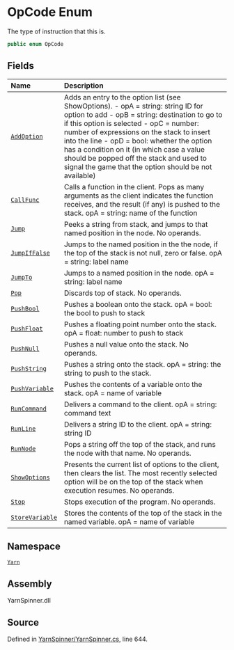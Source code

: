 <!-- This file was generated by a tool. Do not edit this file by hand. -->

# OpCode Enum

The type of instruction that this is.


```csharp
public enum OpCode
```



## Fields
|Name|Description|
|:---|:---|
|[`AddOption`](/api/csharp/yarn/instruction.types.opcode.addoption.md)| Adds an entry to the option list (see ShowOptions). - opA = string: string ID for option to add - opB = string: destination to go to if this option is selected - opC = number: number of expressions on the stack to insert into the line - opD = bool: whether the option has a condition on it (in which case a value should be popped off the stack and used to signal the game that the option should be not available) |
|[`CallFunc`](/api/csharp/yarn/instruction.types.opcode.callfunc.md)| Calls a function in the client. Pops as many arguments as the client indicates the function receives, and the result (if any) is pushed to the stack.		 opA = string: name of the function |
|[`Jump`](/api/csharp/yarn/instruction.types.opcode.jump.md)| Peeks a string from stack, and jumps to that named position in the node.  No operands. |
|[`JumpIfFalse`](/api/csharp/yarn/instruction.types.opcode.jumpiffalse.md)| Jumps to the named position in the the node, if the top of the stack is not null, zero or false. opA = string: label name  |
|[`JumpTo`](/api/csharp/yarn/instruction.types.opcode.jumpto.md)| Jumps to a named position in the node. opA = string: label name |
|[`Pop`](/api/csharp/yarn/instruction.types.opcode.pop.md)| Discards top of stack. No operands. |
|[`PushBool`](/api/csharp/yarn/instruction.types.opcode.pushbool.md)| Pushes a boolean onto the stack. opA = bool: the bool to push to stack |
|[`PushFloat`](/api/csharp/yarn/instruction.types.opcode.pushfloat.md)| Pushes a floating point number onto the stack. opA = float: number to push to stack |
|[`PushNull`](/api/csharp/yarn/instruction.types.opcode.pushnull.md)| Pushes a null value onto the stack. No operands. |
|[`PushString`](/api/csharp/yarn/instruction.types.opcode.pushstring.md)| Pushes a string onto the stack. opA = string: the string to push to the stack. |
|[`PushVariable`](/api/csharp/yarn/instruction.types.opcode.pushvariable.md)| Pushes the contents of a variable onto the stack. opA = name of variable  |
|[`RunCommand`](/api/csharp/yarn/instruction.types.opcode.runcommand.md)| Delivers a command to the client. opA = string: command text |
|[`RunLine`](/api/csharp/yarn/instruction.types.opcode.runline.md)| Delivers a string ID to the client. opA = string: string ID |
|[`RunNode`](/api/csharp/yarn/instruction.types.opcode.runnode.md)| Pops a string off the top of the stack, and runs the node with that name. No operands. |
|[`ShowOptions`](/api/csharp/yarn/instruction.types.opcode.showoptions.md)| Presents the current list of options to the client, then clears the list. The most recently selected option will be on the top of the stack when execution resumes. No operands. |
|[`Stop`](/api/csharp/yarn/instruction.types.opcode.stop.md)| Stops execution of the program. No operands. |
|[`StoreVariable`](/api/csharp/yarn/instruction.types.opcode.storevariable.md)| Stores the contents of the top of the stack in the named variable.  opA = name of variable |
## Namespace
[`Yarn`](/api/csharp/yarn/README.md)

## Assembly
YarnSpinner.dll

## Source
Defined in [YarnSpinner/YarnSpinner.cs](https://github.com/YarnSpinnerTool/YarnSpinner//blob/develop/YarnSpinner/YarnSpinner.cs#L644), line 644.
